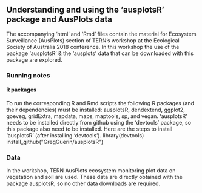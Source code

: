 ## Understanding and using the ‘ausplotsR’ package and AusPlots data
   The accompanying ‘html’ and ‘Rmd’ files contain the material for Ecosystem Surveillance (AusPlots) section of TERN’s workshop at the Ecological Society of Australia 2018 conference. In this workshop the use of the package ‘ausplotsR’ & the ‘ausplots’ data that can be downloaded with this package are explored.

### Running notes
#### R packages
   To run the corresponding R and Rmd scripts the following R packages (and their dependencies) must be installed: ausplotsR, dendextend, ggplot2, goeveg, gridExtra, mapdata, maps, maptools, sp, and vegan. 
   ‘ausplotsR’ needs to be installed directly from github using the ‘devtools’ package, so this package also need to be installed. Here are the steps to install ‘ausplotsR’ (after installing ‘devtools’).
             library(devtools)
install_github("GregGuerin/ausplotsR")

### Data
   In the workshop, TERN AusPlots ecosystem monitoring plot data on vegetation and soil are used. These data are directly obtained with the package ausplotsR, so no other data downloads are required.


